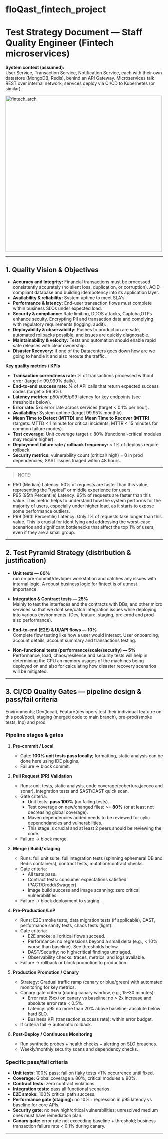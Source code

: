 # floQast_fintech_project


# Test Strategy Document — Staff Quality Engineer (Fintech microservices)

**System context (assumed):**  
User Service, Transaction Service, Notification Service, each with their own datastore (MongoDB, Redis), behind an API Gateway. Microservices talk REST over internal network; services deploy via CI/CD to Kubernetes (or similar). 



<img width="500" height="500" alt="fintech_arch" src="https://github.com/user-attachments/assets/e093b3c7-3b3a-43d4-8403-c133903abd13" />


---

## 1. Quality Vision & Objectives

- **Accuracy and Integrity:** Financial transactions must be processed consistently accurately (no silent loss, duplication, or corruption). ACID-compliant database and building idempotency into its application layer.  
- **Availability & reliability:** System uptime to meet SLA's.  
- **Performance & latency:** End-user transaction flows must complete within business SLOs under expected load.  
- **Security & compliance:** Rate limiting, DDOS attacks, Captcha,OTPs enhance secuity. Encrypting PII and transaction data and complying with regulatory requirements (logging, audit).  
- **Deployability & observability:** Pushes to production are safe, automated rollbacks possible, and issues are quickly diagnosable.  
- **Maintainability & velocity:** Tests and automation should enable rapid safe releases with clear ownership.
- **Disaster Recovery:** if one of the Datacenters goes down how are we going to handle it and also reroute the traffic. 

**Key quality metrics / KPIs**
- **Transaction correctness rate:** % of transactions processed without error (target ≥ 99.999% daily).  
- **End-to-end success rate:** % of API calls that return expected success codes (target ≥ 99.9%).  
- **Latency metrics:** p50/p95/p99 latency for key endpoints (see thresholds below).  
- **Error rate:** 5xx error rate across services (target < 0.1% per hour).  
- **Availability:** System uptime (target 99.95% monthly).  
- **Mean Time to Detect (MTTD)** and **Mean Time to Recover (MTTR)** (targets: MTTD < 1 minute for critical incidents; MTTR < 15 minutes for common failure modes).  
- **Test coverage:** Unit coverage target ≥ 80% (functional-critical modules may require higher).  
- **Deployment failure rate / rollback frequency:** < 1% of deploys require rollback.  
- **Security metrics:** vulnerability count (critical/ high) = 0 in prod dependencies; SAST issues triaged within 48 hours.
---
> NOTE:
- P50 (Median) Latency: 50% of requests are faster than this value, representing the "typical" or middle experience for users.
- P95 (95th Percentile) Latency: 95% of requests are faster than this value. This metric helps to understand how the system performs for the majority of users, especially under higher load, as it starts to expose some performance outliers.
- P99 (99th Percentile) Latency: Only 1% of requests take longer than this value. This is crucial for identifying and addressing the worst-case scenarios and significant bottlenecks that affect the top 1% of users, even if they are a small group.

---


## 2. Test Pyramid Strategy (distribution & justification)
- **Unit tests — 60%**  
  run on pre-commit/devloper workstation and catches any issues with internal logic. A robust business logic for fintect is of utmost importance.

- **Integration & Contract tests — 25%**  
  Mainly to test the interfaces and the contracts with DBs, and other micro services so that we dont see/catch integration issues while deploying into various environments. (Dev, feature, staging, pre-prod and prod also performance).

- **End-to-end (E2E) & UI/API flows — 10%**  
  Complete flow testing like how a user would interact. User onboarding, account details, account summary and transactions testing.

- **Non-functional tests (performance/scale/security) — 5%**  
  Performance, load, chaos/resilence and security tests will help in determining the CPU an memory usages of the machines being deployed on and also for calculating how disaster recovery scenarios will be mitigated.
---

## 3. CI/CD Quality Gates — pipeline design & pass/fail criteria

Environments; Dev(local), Feature(devlopers test their individual featutre on this pool/pod), staging (merged code to main branch), pre-prod(smoke tests, lnp) and prod

### Pipeline stages & gates
1. **Pre-commit / Local**
   - Gate: **100% unit tests pass locally**; formatting, static analysis can be done here using IDE plugins.
   - Failure → block commit.

2. **Pull Request (PR) Validation**
   - Runs: unit tests, static analysis, code coverage(cobertura,jacoco and sonar), integration tests and SAST/DAST quick scan.
   - Gate criteria:
     - Unit tests: **pass 100%** (no failing tests).
     - Test coverage on new/changed files: >= **80%** (or at least not decreasing global coverage).
     - Maven dependencies added needs to be reviewed for cylic dependndancies and vulnerabilities.
     - This stage is crucial and at least 2 peers should be reviewing the code.
   - Failure → block merge.

3. **Merge / Build/ staging**
   - Runs: full unit suite, full integration tests (spinning ephemeral DB and Redis containers), contract tests, mutation/contract checks.
   - Gate criteria:
     - All tests pass.
     - Contract tests: consumer expectations satisfied (PACT/Dredd/Swagger).
     - Image build success and image scanning: zero critical vulnerabilities.
   - Failure → block deployment to staging.

4. **Pre-Production/LnP**
   - Runs: E2E smoke tests, data migration tests (if applicable), DAST, performance sanity tests, chaos tests (light).
   - Gate criteria:
     - E2E smoke: all critical flows succeed.
     - Performance: no regressions beyond a small delta (e.g., < 10% worse than baseline). See thresholds below.
     - DAST/Security: no high/critical findings untriaged.
     - Observability checks: traces, metrics, and logs available.
   - Failure → rollback or block promotion to production.

5. **Production Promotion / Canary**
   - Strategy: Gradual traffic ramp (canary or blue/green) with automated monitoring for key metrics.  
   - Canary gate criteria (during canary window, e.g., 15–30 minutes):
     - Error rate (5xx) on canary vs baseline: no > 2x increase and absolute error rate < 0.5%.  
     - Latency: p95 no more than 20% above baseline; absolute below hard SLO.  
     - Business KPI (transaction success rate): within error budget.  
   - If criteria fail → automatic rollback.

6. **Post-Deploy / Continuous Monitoring**
   - Run synthetic probes + health checks + alerting on SLO breaches.
   - Weekly/monthly security scans and dependency checks.

### Specific pass/fail criteria
- **Unit tests:** 100% pass; fail on flaky tests >1% occurrence until fixed.  
- **Coverage:** Global coverage ≥ 80%; critical modules ≥ 90%.  
- **Contract tests:** zero contract violations.  
- **Integration tests:** pass all functional scenarios.  
- **E2E smoke:** 100% critical path success.  
- **Performance gate (staging):** no 10%+ regression in p95 latency vs baseline for core APIs.  
- **Security gate:** no new high/critical vulnerabilities; unresolved medium ones must have remediation plan.  
- **Canary gate:** error rate not exceeding baseline + threshold; business transaction failure rate < 0.1% during canary.


---
